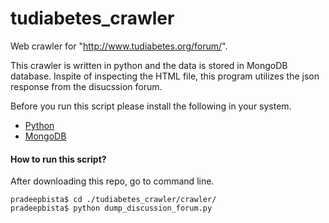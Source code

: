 

# tudiabetes_crawler
Web crawler for "http://www.tudiabetes.org/forum/". 

This crawler is written in python and the data is stored in MongoDB database.
Inspite of inspecting the HTML file, this program utilizes the json response from the disucssion forum.


Before you run this script please install the following in your system.
* [Python](https://www.python.org/downloads/)
 *  [MongoDB](https://docs.mongodb.org/manual/installation/)


#### How to run this script?
After downloading this repo, go to command line.
```
pradeepbista$ cd ./tudiabetes_crawler/crawler/
pradeepbista$ python dump_discussion_forum.py
```